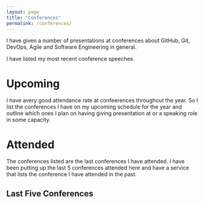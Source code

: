 ```yaml
---
layout: page
title: "Conferences"
permalink: /conferences/
---
```


I have given a number of presentations at conferences about 
GitHub, Git, DevOps, Agile and Software Engineering in general.

I have listed my most recent conference speeches.

# Upcoming
I have avery good attendance rate at confeerences throughout the 
year. So I list the conferences I have on my upcoming schedule for the year
and outline which ones I plan on having giving presentation at or a 
speaking role in some capacity.


# Attended

The conferences listed are the last conferences I have 
attended. I have been putting up the last 5 conferences attended
here and have a service that lists the conference I have attended in the past.

## Last Five Conferences





